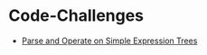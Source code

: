 # Code-Challenges
* [Parse and Operate on Simple Expression Trees](/Parse%20and%20Operate%20on%20Simple%20Expression%20Trees)
